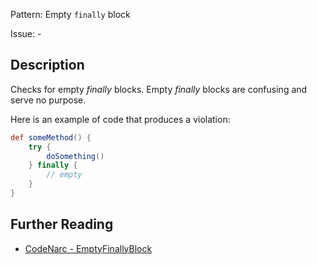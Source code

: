 Pattern: Empty `finally` block

Issue: -

## Description

Checks for empty *finally* blocks. Empty *finally* blocks are confusing and serve no purpose.

Here is an example of code that produces a violation:

``` groovy
def someMethod() {
    try {
        doSomething()
    } finally {
        // empty
    }
}
```

## Further Reading

* [CodeNarc - EmptyFinallyBlock](http://codenarc.sourceforge.net/codenarc-rules-basic.html#EmptyFinallyBlock)